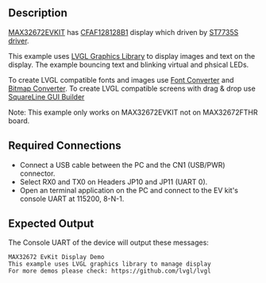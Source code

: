 ## Description

[MAX32672EVKIT](https://www.analog.com/en/design-center/evaluation-hardware-and-software/evaluation-boards-kits/max32672evkit.html) has [CFAF128128B1](https://www.crystalfontz.com/product/cfaf128128b10145t-128x128-graphic-tft-spi) display 
which driven by [ST7735S driver](https://www.crystalfontz.com/controllers/Sitronix/ST7735S/).

This example uses [LVGL Graphics Library](https://lvgl.io/) to display images and text on the display.
The example bouncing text and blinking virtual and phsical LEDs.

To create LVGL compatible fonts and images use [Font Converter](https://lvgl.io/tools/fontconverter) and [Bitmap Converter](https://lvgl.io/tools/imageconverter).
To create LVGL compatible screens with drag & drop use [SquareLine GUI Builder](https://squareline.io/)

Note: This example only works on MAX32672EVKIT not on MAX32672FTHR board.


## Required Connections

-   Connect a USB cable between the PC and the CN1 (USB/PWR) connector.
-   Select RX0 and TX0 on Headers JP10 and JP11 (UART 0).
-   Open an terminal application on the PC and connect to the EV kit's console UART at 115200, 8-N-1.

## Expected Output

The Console UART of the device will output these messages:

```
MAX32672 EvKit Display Demo
This example uses LVGL graphics library to manage display
For more demos please check: https://github.com/lvgl/lvgl
```
